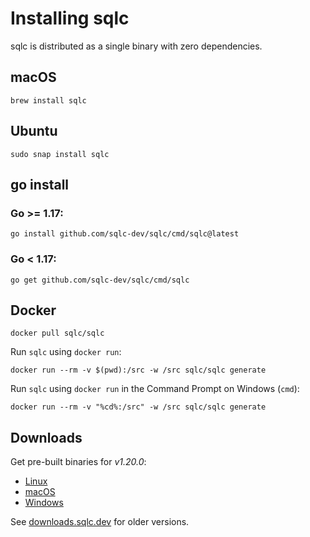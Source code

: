 # Installing sqlc

sqlc is distributed as a single binary with zero dependencies.

## macOS

```
brew install sqlc
```

## Ubuntu

```
sudo snap install sqlc
```

## go install 

### Go >= 1.17:

```
go install github.com/sqlc-dev/sqlc/cmd/sqlc@latest
```

### Go < 1.17:

```
go get github.com/sqlc-dev/sqlc/cmd/sqlc
```

## Docker

```
docker pull sqlc/sqlc
```

Run `sqlc` using `docker run`:

```
docker run --rm -v $(pwd):/src -w /src sqlc/sqlc generate
```

Run `sqlc` using `docker run` in the Command Prompt on Windows (`cmd`):

```
docker run --rm -v "%cd%:/src" -w /src sqlc/sqlc generate
```

## Downloads

Get pre-built binaries for *v1.20.0*:

- [Linux](https://downloads.sqlc.dev/sqlc_1.20.0_linux_amd64.tar.gz)
- [macOS](https://downloads.sqlc.dev/sqlc_1.20.0_darwin_amd64.zip)
- [Windows](https://downloads.sqlc.dev/sqlc_1.20.0_windows_amd64.zip)

See [downloads.sqlc.dev](https://downloads.sqlc.dev/) for older versions.
